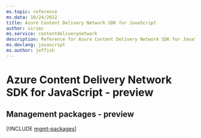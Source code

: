 ```yaml
---
ms.topic: reference
ms.data: 10/24/2022
title: Azure Content Delivery Network SDK for JavaScript
author: xirzec
ms.service: contentdeliverynetwork
description: Reference for Azure Content Delivery Network SDK for JavaScript
ms.devlang: javascript
ms.author: jeffish
---
```

# Azure Content Delivery Network SDK for JavaScript - preview

## Management packages - preview
[!INCLUDE [mgmt-packages](content-delivery-network-mgmt-index.md)]